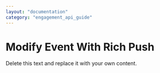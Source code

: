 ```yaml
---
layout: "documentation"
category: "engagement_api_guide"
---
```

                          

Modify Event With Rich Push
===========================

Delete this text and replace it with your own content.
